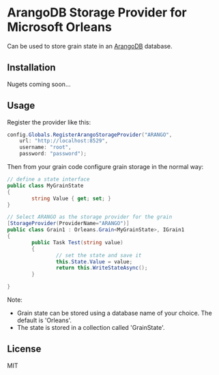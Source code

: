 # ArangoDB Storage Provider for Microsoft Orleans

Can be used to store grain state in an [ArangoDB](https://www.arangodb.com/) database.

## Installation

Nugets coming soon...

## Usage

Register the provider like this:

```c#
config.Globals.RegisterArangoStorageProvider("ARANGO",
    url: "http://localhost:8529",
    username: "root",
    password: "password");
```

Then from your grain code configure grain storage in the normal way:

```c#
// define a state interface
public class MyGrainState
{
        string Value { get; set; }
}

// Select ARANGO as the storage provider for the grain
[StorageProvider(ProviderName="ARANGO")]
public class Grain1 : Orleans.Grain<MyGrainState>, IGrain1
{
        public Task Test(string value)
        {
                // set the state and save it
                this.State.Value = value;
                return this.WriteStateAsync();
        }

}
```

Note:

* Grain state can be stored using a database name of your choice. The default is 'Orleans'.
* The state is stored in a collection called 'GrainState'.

## License

MIT
